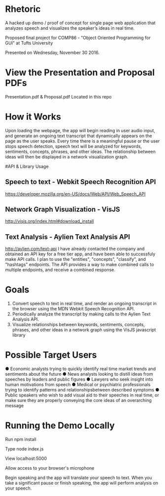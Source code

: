 # Rhetoric
A hacked up demo / proof of concept for single page web application that 
analyzes speech and visualizes the speaker’s ideas in real time.

Proposed final project for COMP86 - "Object Oriented 
Programming for GUI" at Tufts University

Presented on Wednesday, November 30 2016.

# View the Presentation and Proposal PDFs
Presentation.pdf & Proposal.pdf Located in this repo

# How it Works
Upon loading the webpage, the app will begin reading in user audio input, and 
generate an ongoing text transcript that dynamically appears on the page as the 
user speaks. Every time there is a meaningful pause or the user stops speech 
detection, speech text will be analyzed for keywords, sentiments, concepts, 
phrases, and other ideas. The relationship between ideas will then be displayed 
in a network visualization graph.

#API & Library Usage
## Speech to text  - Webkit Speech Recognition API
https://developer.mozilla.org/en-US/docs/Web/API/Web_Speech_API

## Network Graph Visualization - VisJS
http://visjs.org/index.html#download_install

## Text Analysis  - Aylien Text Analysis API
http://aylien.com/text-api
I have already contacted the company and obtained an API key for a free tier app,
and have been able to successfuly make API calls. I plan to use the "entities", 
"concepts", "classify", and "hashtags" endpoints. The API provides a way to 
make combined calls to multiple endpoints, and receive a combined response.

# Goals 
1. Convert speech to text in real time, and render an ongoing transcript in the 
browser using the MDN Webkit Speech Recognition API.
2. Periodically analyze the transcript by making calls to the  Aylien Text 
Analysis API.
3. Visualize relationships between keywords, sentiments, concepts, phrases, and 
other ideas in a network graph using the VisJS javascript library

# Possible Target Users 
● Economic analysts trying to quickly identify real time market trends and 
sentiments about the future
● News analysts looking to distill ideas from speeches by leaders and public 
figures
● Lawyers who seek insight into human motivations from speech
● Medical or psychiatric professionals trying to identify patterns and 
relationshipsbetween described symptoms
● Public speakers who wish to add visual aid to their speeches in real time, or 
make sure they are properly conveying the core ideas of an overarching message

# Running the Demo Locally

Run npm install 

Type node index.js

View localhost:5000

Allow access to your browser's microphone

Begin speaking and the app will translate your speech to text. When you take
a significant pause or finish speaking, the app will perform analysis on
your speech.
